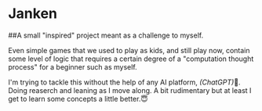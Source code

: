 # Janken

##A small "inspired" project meant as a challenge to myself.

Even simple games that we used to play as kids, and still play now, contain some level of logic that requires a certain degree of a "computation thought process" for a beginner such as myself.

I'm trying to tackle this without the help of any AI platform, <i>(ChatGPT)</i>🤫. Doing reaserch and leaning as I move along. A bit rudimentary but at least I get to learn some concepts a little better.😇